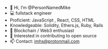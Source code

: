 - 👋 Hi, I’m @PersonNamedMike
- 💻 fullstack engineer
- Proficient: JavaScript , React, CSS, HTML
- Knowledgeable: Solidity, Ethers.js, Ruby, Rails
- 🌱 Blockchain / Web3 enthusiast
- 💞️ Interested in contributing to open source
- 📫 Contact: imhs@protonmail.com
<!---
personnamedmike/personnamedmike is a ✨ special ✨ repository because its `README.md` (this file) appears on your GitHub profile.
You can click the Preview link to take a look at your changes.
--->
